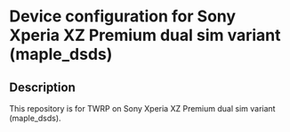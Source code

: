 Device configuration for Sony Xperia XZ Premium dual sim variant (maple_dsds)
========================================================

Description
-----------

This repository is for TWRP on Sony Xperia XZ Premium dual sim variant (maple_dsds).
